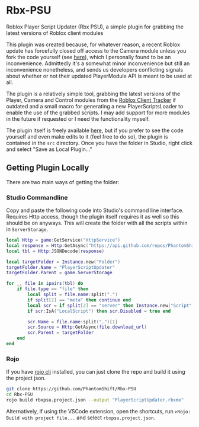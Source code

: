 # Rbx-PSU
Roblox Player Script Updater (Rbx PSU), a simple plugin for grabbing the latest versions of Roblox client modules

This plugin was created because, for whatever reason, a recent Roblox update has forcefully closed off access to the Camera module unless you fork the code yourself (see [here](https://devforum.roblox.com/t/recent-issue-with-player-camera-module/1911851)), which I personally found to be an inconvenience. Admittedly it's a somewhat minor inconvenience but still an inconvenience nonetheless, and sends us developers conflicting signals about whether or not their updated PlayerModule API is meant to be used at all.

The plugin is a relatively simple tool, grabbing the latest versions of the Player, Camera and Control modules from the [Roblox Client Tracker](https://github.com/MaximumADHD/Roblox-Client-Tracker) if outdated and a small macro for generating a new PlayerScriptsLoader to enable the use of the grabbed scripts. I may add support for more modules in the future if requested or I need the functionality myself.

The plugin itself is freely available [here](https://www.roblox.com/library/10517423170/Player-Script-Updater), but if you prefer to see the code yourself and even make edits to it (feel free to do so), the plugin is contained in the `src` directory. Once you have the folder in Studio, right click and select "Save as Local Plugin..."

## Getting Plugin Locally
There are two main ways of getting the folder:

### Studio Commandline
Copy and paste the following code into Studio's command line interface. Requires Http access, though the plugin itself requires it as well so this should be on anyways. This will create the folder with all the scripts within in `ServerStorage`.
```lua
local Http = game:GetService("HttpService")
local response = Http:GetAsync("https://api.github.com/repos/PhantomShift/Rbx-PSU/contents/src")
local tbl = Http:JSONDecode(response)

local targetFolder = Instance.new("Folder")
targetFolder.Name = "PlayerScriptUpdater"
targetFolder.Parent = game.ServerStorage

for _, file in ipairs(tbl) do
    if file.type == "file" then
        local split = file.name:split(".")
        if split[2] == "meta" then continue end
        local scr = if split[2] == "server" then Instance.new("Script") elseif split[2] == "client" then Instance.new("LocalScript") else Instance.new("ModuleScript")
        if scr:IsA("LocalScript") then scr.Disabled = true end

        scr.Name = file.name:split(".")[1]
        scr.Source = Http:GetAsync(file.download_url)
        scr.Parent = targetFolder
    end
end
```
### Rojo
If you have [rojo cli](https://github.com/rojo-rbx/rojo) installed, you can just clone the repo and build it using the project json.
```bash
git clone https://github.com/PhantomShift/Rbx-PSU
cd Rbx-PSU
rojo build rbxpsu.project.json --output "PlayerScriptUpdater.rbxmx"
```
Alternatively, if using the VSCode extension, open the shortcuts, run `>Rojo: Build with project file...` and select `rbxpsu.project.json`.